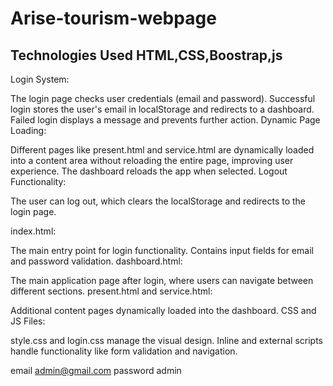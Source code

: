 # Arise-tourism-webpage

## Technologies Used HTML,CSS,Boostrap,js

Login System:

The login page checks user credentials (email and password).
Successful login stores the user's email in localStorage and redirects to a dashboard.
Failed login displays a message and prevents further action.
Dynamic Page Loading:

Different pages like present.html and service.html are dynamically loaded into a content area without reloading the entire page, improving user experience.
The dashboard reloads the app when selected.
Logout Functionality:

The user can log out, which clears the localStorage and redirects to the login page.



index.html:

The main entry point for login functionality.
Contains input fields for email and password validation.
dashboard.html:

The main application page after login, where users can navigate between different sections.
present.html and service.html:

Additional content pages dynamically loaded into the dashboard.
CSS and JS Files:

style.css and login.css manage the visual design.
Inline and external scripts handle functionality like form validation and navigation.



email admin@gmail.com password admin
